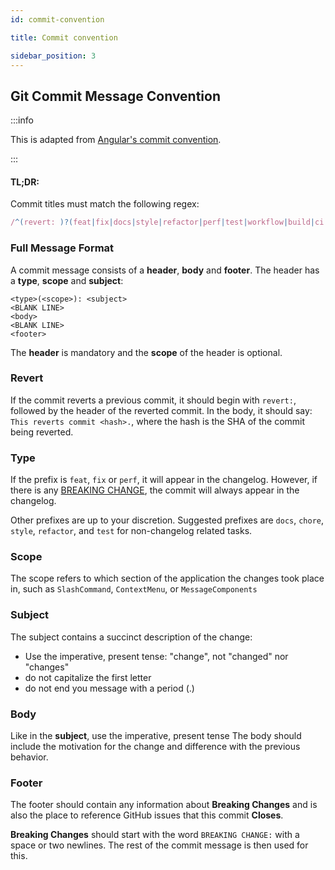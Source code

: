 ```yaml
---
id: commit-convention

title: Commit convention

sidebar_position: 3
---
```


## Git Commit Message Convention

:::info

This is adapted from [Angular's commit convention](https://github.com/conventional-changelog/conventional-changelog/tree/master/packages/conventional-changelog-angular).

:::

#### TL;DR:

Commit titles must match the following regex:

```js
/^(revert: )?(feat|fix|docs|style|refactor|perf|test|workflow|build|ci|chore|types|wip)(\(.+\))?: .{1,72}/;
```

### Full Message Format

A commit message consists of a **header**, **body** and **footer**. The header has a **type**, **scope** and **subject**:

```
<type>(<scope>): <subject>
<BLANK LINE>
<body>
<BLANK LINE>
<footer>
```

The **header** is mandatory and the **scope** of the header is optional.

### Revert

If the commit reverts a previous commit, it should begin with `revert:`, followed by the header of the reverted commit. In the body, it should say: `This reverts commit <hash>.`, where the hash is the SHA of the commit being reverted.

### Type

If the prefix is `feat`, `fix` or `perf`, it will appear in the changelog. However, if there is any [BREAKING CHANGE](#footer), the commit will always appear in the changelog.

Other prefixes are up to your discretion. Suggested prefixes are `docs`, `chore`, `style`, `refactor`, and `test` for non-changelog related tasks.

### Scope

The scope refers to which section of the application the changes took place in, such as `SlashCommand`, `ContextMenu`, or `MessageComponents`

### Subject

The subject contains a succinct description of the change:

-   Use the imperative, present tense: "change", not "changed" nor "changes"
-   do not capitalize the first letter
-   do not end you message with a period (.)

### Body

Like in the **subject**, use the imperative, present tense
The body should include the motivation for the change and difference with the previous behavior.

### Footer

The footer should contain any information about **Breaking Changes** and is also the place to
reference GitHub issues that this commit **Closes**.

**Breaking Changes** should start with the word `BREAKING CHANGE:` with a space or two newlines. The rest of the commit message is then used for this.
